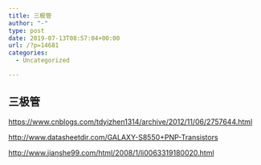 ```yaml
---
title: 三极管
author: "-"
type: post
date: 2019-07-13T08:57:04+00:00
url: /?p=14681
categories:
  - Uncategorized

---
```

## 三极管
https://www.cnblogs.com/tdyizhen1314/archive/2012/11/06/2757644.html
  
http://www.datasheetdir.com/GALAXY-S8550+PNP-Transistors

http://www.jianshe99.com/html/2008/1/li0063319180020.html